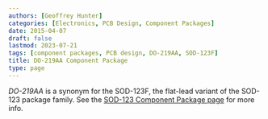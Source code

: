 ```yaml
---
authors: [Geoffrey Hunter]
categories: [Electronics, PCB Design, Component Packages]
date: 2015-04-07
draft: false
lastmod: 2023-07-21
tags: [component packages, PCB design, DO-219AA, SOD-123F]
title: DO-219AA Component Package
type: page
---
```


_DO-219AA_ is a synonym for the SOD-123F, the flat-lead variant of the SOD-123 package family. See the [SOD-123 Component Package page](/pcb-design/component-packages/sod-123-component-package/) for more info.
